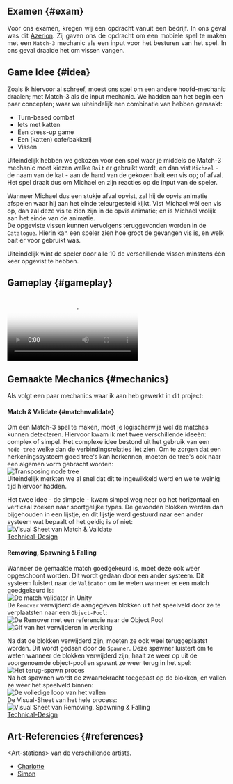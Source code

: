 ## Examen {#exam}
<p style="text-align: justify;">
Voor ons examen, kregen wij een opdracht vanuit een bedrijf. In ons geval was dit
<a href="https://www.azerion.com/" target="_blank">Azerion</a>.
Zij gaven ons de opdracht om een mobiele spel te maken met een <code>Match-3</code> mechanic als een input
voor het besturen van het spel. In ons geval draaide het om vissen vangen.
</p>

## Game Idee {#idea}
Zoals ik hiervoor al schreef, moest ons spel om een andere hoofd-mechanic draaien;
met Match-3 als de input mechanic. We hadden aan het begin een paar concepten; waar we uiteindelijk een combinatie van hebben gemaakt:

 - Turn-based combat
 - Iets met katten
 - Een dress-up game
 - Een (katten) cafe/bakkerij
 - Vissen

Uiteindelijk hebben we gekozen voor een spel waar je middels de Match-3 mechanic moet kiezen welke `Bait` er gebruikt wordt,
en dan vist `Michael` - de naam van de kat - aan de hand van de gekozen bait een vis op; of afval.  
Het spel draait dus om Michael en zijn reacties op de input van de speler.  
  
Wanneer Michael dus een stukje afval opvist, zal hij de opvis animatie afspelen waar hij aan het einde teleurgesteld kijkt.
Vist Michael w&#233;l een vis op, dan zal deze vis te zien zijn in de opvis animatie; en is Michael vrolijk aan het einde van de animatie.  
De opgeviste vissen kunnen vervolgens teruggevonden worden in de `Catalogue`. Hierin kan een speler zien hoe groot de gevangen vis is, en welk bait er voor gebruikt was.  
  
Uiteindelijk wint de speler door alle 10 de verschillende vissen minstens &#233;&#233;n keer opgevist te hebben.

## Gameplay {#gameplay}
<video controls style="max-height: 700px;"
    poster="./images/TackleTabby/EnvironmentPortrait.png"
    thumbnail="./images/TackleTabby/EnvironmentPortrait.png">
        <source src="./videos/TackleTabby/Sprint3GamePlay.mp4" type="video/mp4"/>
</video>

## Gemaakte Mechanics {#mechanics}
Als volgt een paar mechanics waar ik aan heb gewerkt in dit project:  
#### Match & Validate {#matchnvalidate}
Om een Match-3 spel te maken, moet je logischerwijs wel de matches kunnen detecteren.
Hiervoor kwam ik met twee verschillende idee&#235;n: complex of simpel.
Het complexe idee bestond uit het gebruik van een `node-tree` welke dan de verbindingsrelaties liet zien.
Om te zorgen dat een herkeningssysteem goed tree's kan herkennen, moeten de tree's ook naar een algemen vorm gebracht worden:  
![Transposing node tree](./images/TackleTabby/TransposingNodeTree.png "open")  
Uiteindelijk merkten we al snel dat dit te ingewikkeld werd en we te weinig tijd hiervoor hadden.
  
Het twee idee - de simpele - kwam simpel weg neer op het horizontaal en verticaal zoeken naar soortgelijke types.
De gevonden blokken werden dan bijgehouden in een lijstje, en dit lijstje werd gestuurd naar een ander systeem wat bepaalt of het geldig is of niet:  
![Visual Sheet van Match & Validate](./images/TackleTabby/VSMatchNValidate.png "open")  
<a href="https://github.com/WizelfMike/TackleTabby/wiki/Technical-Design#match-and-validate" target="_blank">Technical-Design</a>

#### Removing, Spawning & Falling
Wanneer de gemaakte match goedgekeurd is, moet deze ook weer opgeschoont worden. Dit wordt gedaan door een ander systeem.
Dit systeem luistert naar de `Validator` om te weten wanneer er een match goedgekeurd is:  
![De match validator in Unity](./images/TackleTabby/ValidatorInEngine.png "open")  
De `Remover` verwijderd de aangegeven blokken uit het speelveld door ze te verplaatsten naar een `Object-Pool`:  
![De Remover met een referencie naar de Object Pool](./images/TackleTabby/RemoverEngine.png "open")  
![Gif van het verwijderen in werking](./images/TackleTabby/Removal.gif "open")  
  
Na dat de blokken verwijderd zijn, moeten ze ook weel teruggeplaatst worden. Dit wordt gedaan door de `Spawner`.
Deze spawner luistert om te weten wanneer de blokken verwijderd zijn, haalt ze weer op uit de voorgenoemde object-pool en spawnt ze weer terug in het spel:  
![Het terug-spawn proces](./images/TackleTabby/SpawningProcess.gif "open")  
Na het spawnen wordt de zwaartekracht toegepast op de blokken, en vallen ze weer het speelveld binnen:  
![De volledige loop van het vallen](./images/TackleTabby/GravityProcess.gif "open")  
De Visual-Sheet van het hele process:  
![Visual Sheet van Removing, Spawning & Falling](./images/TackleTabby/VSReSpFa.png "open")  
<a href="https://github.com/WizelfMike/TackleTabby/wiki/Technical-Design#removing--spawning--falling" target="_blank">Technical-Design</a>

## Art-Referencies {#references}
\<Art-stations\> van de verschillende artists.  

 - <a href="https://www.artstation.com/magicmoogers" target="_blank">Charlotte</a>
 - <a href="https://www.artstation.com/simon-do" target="_blank">Simon</a>